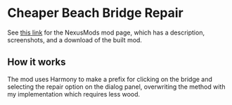 # Cheaper Beach Bridge Repair

See [this link](http://www.nexusmods.com/stardewvalley/mods/5826) for the NexusMods mod page, which has a description, screenshots, and a download of the built mod.

## How it works

The mod uses Harmony to make a prefix for clicking on the bridge and selecting the repair option on the dialog panel, overwriting the method with my implementation which requires less wood.